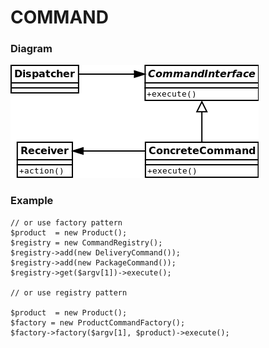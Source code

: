 # COMMAND

### Diagram
![patter types](https://github.com/dykyi-roman/patterns/blob/master/diagram/command.png)
### Example
```
// or use factory pattern
$product  = new Product();
$registry = new CommandRegistry();
$registry->add(new DeliveryCommand());
$registry->add(new PackageCommand());
$registry->get($argv[1])->execute();

// or use registry pattern

$product  = new Product();
$factory = new ProductCommandFactory();
$factory->factory($argv[1], $product)->execute();
```
